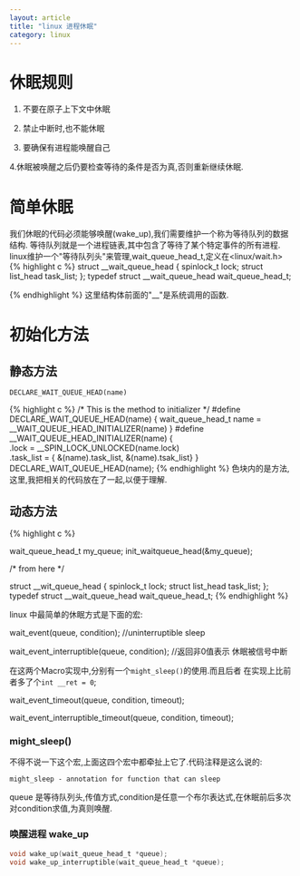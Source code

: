 ```yaml
---
layout: article
title: "linux 进程休眠"
category: linux
---
```


# 休眠规则
1. 不要在原子上下文中休眠

2. 禁止中断时,也不能休眠

3. 要确保有进程能唤醒自己

4.休眠被唤醒之后仍要检查等待的条件是否为真,否则重新继续休眠.

# 简单休眠
我们休眠的代码必须能够唤醒(wake_up),我们需要维护一个称为等待队列的数据结构.
等待队列就是一个进程链表,其中包含了等待了某个特定事件的所有进程.
linux维护一个"等待队列头"来管理,wait_queue_head_t,定义在<linux/wait.h>
{% highlight c %}
struct __wait_queue_head {
	spinlock_t		lock;
	struct list_head	task_list;
};
typedef struct __wait_queue_head wait_queue_head_t;

{% endhighlight %}
这里结构体前面的"__"是系统调用的函数.

# 初始化方法

## 静态方法

`DECLARE_WAIT_QUEUE_HEAD(name)`


{% highlight c %}
/* This is the method to initializer */
#define DECLARE_WAIT_QUEUE_HEAD(name) {
	wait_queue_head_t name = __WAIT_QUEUE_HEAD_INITIALIZER(name)
}
#define __WAIT_QUEUE_HEAD_INITIALIZER(name) {				\
	.lock		= __SPIN_LOCK_UNLOCKED(name.lock)		\
	.task_list	= { &(name).task_list, &(name).tsak_list}
}
DECLARE_WAIT_QUEUE_HEAD(name);
{% endhighlight %}
色块内的是方法,这里,我把相关的代码放在了一起,以便于理解.

## 动态方法
{% highlight c %}

 wait_queue_head_t my_queue;
 init_waitqueue_head(&my_queue);

 /* from here */

 struct __wit_queue_head {
	spinlock_t		lock;
	struct list_head	task_list;
 };
typedef struct __wait_queue_head wait_queue_head_t;
{% endhighlight %}

linux 中最简单的休眠方式是下面的宏:

wait_event(queue, condition);	//uninterruptible sleep

wait_event_interruptible(queue, condition); //返回非0值表示
休眠被信号中断

在这两个Macro实现中,分别有一个`might_sleep()`的使用.而且后者
在实现上比前者多了个`int __ret = 0`;

wait_event_timeout(queue, condition, timeout);

wait_event_interruptible_timeout(queue, condition, timeout);

### might_sleep()
不得不说一下这个宏,上面这四个宏中都牵扯上它了.代码注释是这么说的:

	might_sleep - annotation for function that can sleep

queue 是等待队列头,传值方式,condition是任意一个布尔表达式,在休眠前后多次
对condition求值,为真则唤醒.

### 唤醒进程 wake_up

```c
void wake_up(wait_queue_head_t *queue);
void wake_up_interruptible(wait_queue_head_t *queue);
```








